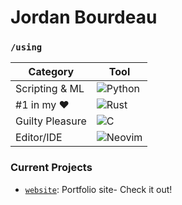 # Jordan Bourdeau

### `/using`

| Category         | Tool                                                                                                            |
| ---------------- | --------------------------------------------------------------------------------------------------------------- |
| Scripting & ML   | ![Python](https://img.shields.io/badge/python-3670A0?style=for-the-badge&logo=python&logoColor=ffdd54)          |
| #1 in my ❤️      | ![Rust](https://img.shields.io/badge/rust-%23000000.svg?style=for-the-badge&logo=rust&logoColor=white)          |
| Guilty Pleasure  | ![C](https://img.shields.io/badge/c-%2300599C.svg?style=for-the-badge&logo=c&logoColor=white)                   |
| Editor/IDE       | ![Neovim](https://img.shields.io/badge/Neovim-57A143?logo=neovim&logoColor=white&style=for-the-badge)           |

### Current Projects

- [`website`](jordanbourdeau.com): Portfolio site- Check it out!

<!--

<h3 style="text: center; width: 100%;">Stats</h3>

<div style="display: flex; width: 100%; align-items: stretch; " >

<img height="175" style="" src="https://github-readme-stats.vercel.app/api?username=JBourds&theme=prussian&count_private=true&hide_border=true&line_height=25" />

<img height="175" src="https://github-readme-stats.vercel.app/api/top-langs/?username=JBourds&layout=compact&theme=prussian&count_private=true&hide_border=true&line_height=25" />

</div>

-->
